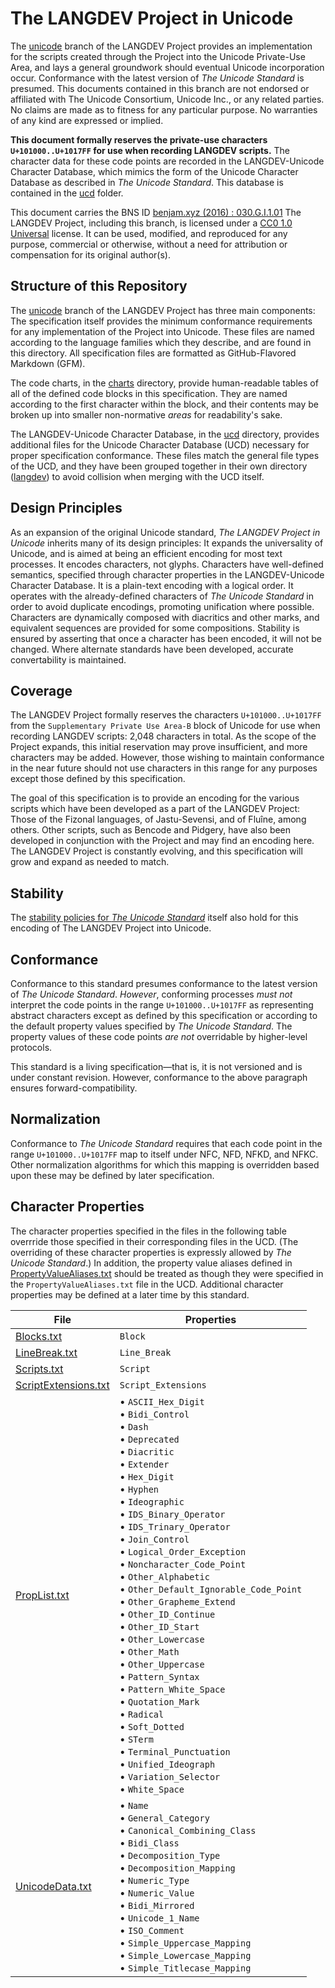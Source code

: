 #  The LANGDEV Project in Unicode  #

The [unicode](https://github.com/literallybenjam/langdev/tree/unicode) branch of the LANGDEV Project provides an implementation for the scripts created through the Project into the Unicode Private-Use Area, and lays a general groundwork should eventual Unicode incorporation occur.
Conformance with the latest version of *The Unicode Standard* is presumed.
This documents contained in this branch are not endorsed or affiliated with The Unicode Consortium, Unicode Inc., or any related parties.
No claims are made as to fitness for any particular purpose.
No warranties of any kind are expressed or implied.

**This document formally reserves the private-use characters `U+101000..U+1017FF` for use when recording LANGDEV scripts.**
The character data for these code points are recorded in the LANGDEV-Unicode Character Database, which mimics the form of the Unicode Character Database as described in *The Unicode Standard*.
This database is contained in the [ucd](ucd) folder.

This document carries the BNS ID [benjam.xyz (2016) : 030.G.I.1.01](tag:benjam.xyz,2016:bns::langdev:7:1:1:1)
The LANGDEV Project, including this branch, is licensed under a [CC0 1.0 Universal](../LICENSE.md) license.
It can be used, modified, and reproduced for any purpose, commercial or otherwise, without a need for attribution or compensation for its original author(s).

##  Structure of this Repository  ##

The [unicode](https://github.com/literallybenjam/langdev/tree/unicode) branch of the LANGDEV Project has three main components:
The specification itself provides the minimum conformance requirements for any implementation of the Project into Unicode.
These files are named according to the language families which they describe, and are found in this directory.
All specification files are formatted as GitHub-Flavored Markdown (GFM).

The code charts, in the [charts](charts) directory, provide human-readable tables of all of the defined code blocks in this specification.
They are named according to the first character within the block, and their contents may be broken up into smaller non-normative *areas* for readability's sake.

The LANGDEV-Unicode Character Database, in the [ucd](ucd) directory, provides additional files for the Unicode Character Database (UCD) necessary for proper specification conformance.
These files match the general file types of the UCD, and they have been grouped together in their own directory ([langdev](ucd/langdev)) to avoid collision when merging with the UCD itself.

##  Design Principles  ##

As an expansion of the original Unicode standard, *The LANGDEV Project in Unicode* inherits many of its design principles:
It expands the universality of Unicode, and is aimed at being an efficient encoding for most text processes.
It encodes characters, not glyphs.
Characters have well-defined semantics, specified through character properties in the LANGDEV-Unicode Character Database.
It is a plain-text encoding with a logical order.
It operates with the already-defined characters of *The Unicode Standard* in order to avoid duplicate encodings, promoting unification where possible.
Characters are dynamically composed with diacritics and other marks, and equivalent sequences are provided for some compositions.
Stability is ensured by asserting that once a character has been encoded, it will not be changed.
Where alternate standards have been developed, accurate convertability is maintained.

##  Coverage  ##

The LANGDEV Project formally reserves the characters `U+101000..U+1017FF` from the `Supplementary Private Use Area-B` block of Unicode for use when recording LANGDEV scripts: 2,048 characters in total.
As the scope of the Project expands, this initial reservation may prove insufficient, and more characters may be added.
However, those wishing to maintain conformance in the near future should not use characters in this range for any purposes except those defined by this specification.

The goal of this specification is to provide an encoding for the various scripts which have been developed as a part of the LANGDEV Project: Those of the Fizonal languages, of Jastu-Sevensi, and of Fluîne, among others.
Other scripts, such as Bencode and Pidgery, have also been developed in conjunction with the Project and may find an encoding here.
The LANGDEV Project is constantly evolving, and this specification will grow and expand as needed to match.

##  Stability  ##

The [stability policies for *The Unicode Standard*](http://www.unicode.org/policies/stability_policy.html) itself also hold for this encoding of The LANGDEV Project into Unicode.

##  Conformance  ##

Conformance to this standard presumes conformance to the latest version of *The Unicode Standard*.
*However*, conforming processes *must not* interpret the code points in the range `U+101000..U+1017FF` as representing abstract characters except as defined by this specification or according to the default property values specified by *The Unicode Standard*.
The property values of these code points *are not* overridable by higher-level protocols.

This standard is a living specification&mdash;that is, it is not versioned and is under constant revision.
However, conformance to the above paragraph ensures forward-compatibility.

##  Normalization  ##

Conformance to *The Unicode Standard* requires that each code point in the range `U+101000..U+1017FF` map to itself under NFC, NFD, NFKD, and NFKC.
Other normalization algorithms for which this mapping is overridden based upon these may be defined by later specification.

##  Character Properties  ##

The character properties specified in the files in the following table overrride those specified in their corresponding files in the UCD.
(The overriding of these character properties is expressly allowed by *The Unicode Standard*.)
In addition, the property value aliases defined in [PropertyValueAliases.txt](ucd/langdev/PropertyValueAliases.txt) should be treated as though they were specified in the `PropertyValueAliases.txt` file in the UCD.
Additional character properties may be defined at a later time by this standard.

| File                                                     | Properties          |
| -------------------------------------------------------- | ------------------- |
| [Blocks.txt](ucd/langdev/Blocks.txt)                     | `Block`             |
| [LineBreak.txt](ucd/langdev/LineBreak.txt)               | `Line_Break`        |
| [Scripts.txt](ucd/langdev/Scripts.txt)                   | `Script`            |
| [ScriptExtensions.txt](ucd/langdev/ScriptExtensions.txt) | `Script_Extensions` |
| [PropList.txt](ucd/langdev/PropList.txt)                 | • `ASCII_Hex_Digit` <br> • `Bidi_Control` <br> • `Dash` <br> • `Deprecated` <br> • `Diacritic` <br> • `Extender` <br> • `Hex_Digit` <br> • `Hyphen` <br> • `Ideographic` <br> • `IDS_Binary_Operator` <br> • `IDS_Trinary_Operator` <br> • `Join_Control` <br> • `Logical_Order_Exception` <br> • `Noncharacter_Code_Point` <br> • `Other_Alphabetic` <br> • `Other_Default_Ignorable_Code_Point` <br> • `Other_Grapheme_Extend` <br> • `Other_ID_Continue` <br> • `Other_ID_Start` <br> • `Other_Lowercase` <br> • `Other_Math` <br> • `Other_Uppercase` <br> • `Pattern_Syntax` <br> • `Pattern_White_Space` <br> • `Quotation_Mark` <br> • `Radical` <br> • `Soft_Dotted` <br> • `STerm` <br> • `Terminal_Punctuation` <br> • `Unified_Ideograph` <br> • `Variation_Selector` <br> • `White_Space` |
| [UnicodeData.txt](ucd/langdev/UnicodeData.txt)           | • `Name` <br> • `General_Category` <br> • `Canonical_Combining_Class` <br> • `Bidi_Class` <br> • `Decomposition_Type` <br> • `Decomposition_Mapping` <br> • `Numeric_Type` <br> • `Numeric_Value` <br> • `Bidi_Mirrored` <br> • `Unicode_1_Name` <br> • `ISO_Comment` <br> • `Simple_Uppercase_Mapping` <br> • `Simple_Lowercase_Mapping` <br> • `Simple_Titlecase_Mapping` |
